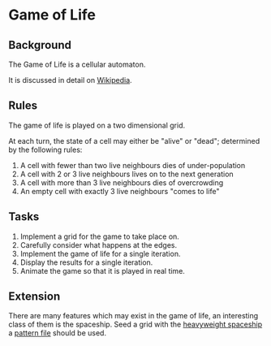 # Game of Life

## Background

The Game of Life is a cellular automaton.

It is discussed in detail on [Wikipedia](https://en.wikipedia.org/wiki/Conway%27s_Game_of_Life).

## Rules

The game of life is played on a two dimensional grid.

At each turn, the state of a cell may either be "alive" or "dead"; determined by the following rules:

1. A cell with fewer than two live neighbours dies of under-population
2. A cell with 2 or 3 live neighbours lives on to the next generation
3. A cell with more than 3 live neighbours dies of overcrowding
4. An empty cell with exactly 3 live neighbours "comes to life"

## Tasks

1. Implement a grid for the game to take place on.
2. Carefully consider what happens at the edges.
3. Implement the game of life for a single iteration.
4. Display the results for a single iteration.
5. Animate the game so that it is played in real time.

## Extension

There are many features which may exist in the game of life, an interesting class of them is the spaceship.
Seed a grid with the [heavyweight spaceship](https://conwaylife.com/wiki/Heavyweight_spaceship) a [pattern file](https://www.conwaylife.com/patterns/hwss.cells) should be used. 
